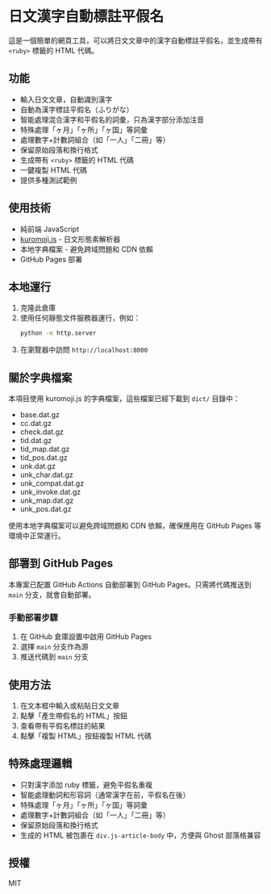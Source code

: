 # 日文漢字自動標註平假名

這是一個簡單的網頁工具，可以將日文文章中的漢字自動標註平假名，並生成帶有 `<ruby>` 標籤的 HTML 代碼。

## 功能

- 輸入日文文章，自動識別漢字
- 自動為漢字標註平假名（ふりがな）
- 智能處理混合漢字和平假名的詞彙，只為漢字部分添加注音
- 特殊處理「ヶ月」「ヶ所」「ヶ国」等詞彙
- 處理數字+計數詞組合（如「一人」「二冊」等）
- 保留原始段落和換行格式
- 生成帶有 `<ruby>` 標籤的 HTML 代碼
- 一鍵複製 HTML 代碼
- 提供多種測試範例

## 使用技術

- 純前端 JavaScript
- [kuromoji.js](https://github.com/takuyaa/kuromoji.js/) - 日文形態素解析器
- 本地字典檔案 - 避免跨域問題和 CDN 依賴
- GitHub Pages 部署

## 本地運行

1. 克隆此倉庫
2. 使用任何靜態文件服務器運行，例如：
   ```bash
   python -m http.server
   ```
3. 在瀏覽器中訪問 `http://localhost:8000`

## 關於字典檔案

本項目使用 kuromoji.js 的字典檔案，這些檔案已經下載到 `dict/` 目錄中：

- base.dat.gz
- cc.dat.gz
- check.dat.gz
- tid.dat.gz
- tid_map.dat.gz
- tid_pos.dat.gz
- unk.dat.gz
- unk_char.dat.gz
- unk_compat.dat.gz
- unk_invoke.dat.gz
- unk_map.dat.gz
- unk_pos.dat.gz

使用本地字典檔案可以避免跨域問題和 CDN 依賴，確保應用在 GitHub Pages 等環境中正常運行。

## 部署到 GitHub Pages

本專案已配置 GitHub Actions 自動部署到 GitHub Pages。只需將代碼推送到 `main` 分支，就會自動部署。

### 手動部署步驟

1. 在 GitHub 倉庫設置中啟用 GitHub Pages
2. 選擇 `main` 分支作為源
3. 推送代碼到 `main` 分支

## 使用方法

1. 在文本框中輸入或粘貼日文文章
2. 點擊「產生帶假名的 HTML」按鈕
3. 查看帶有平假名標註的結果
4. 點擊「複製 HTML」按鈕複製 HTML 代碼

## 特殊處理邏輯

- 只對漢字添加 ruby 標籤，避免平假名重複
- 智能處理動詞和形容詞（通常漢字在前，平假名在後）
- 特殊處理「ヶ月」「ヶ所」「ヶ国」等詞彙
- 處理數字+計數詞組合（如「一人」「二冊」等）
- 保留原始段落和換行格式
- 生成的 HTML 被包裹在 `div.js-article-body` 中，方便與 Ghost 部落格兼容

## 授權

MIT 